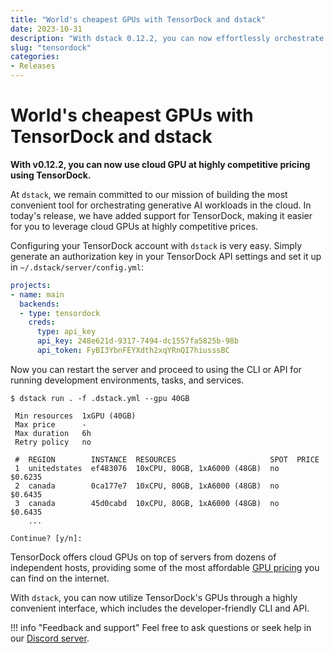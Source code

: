```yaml
---
title: "World's cheapest GPUs with TensorDock and dstack"
date: 2023-10-31
description: "With dstack 0.12.2, you can now effortlessly orchestrate TensorDock's cloud GPUs, leveraging their highly competitive pricing."
slug: "tensordock"
categories:
- Releases
---
```


# World's cheapest GPUs with TensorDock and dstack 

__With v0.12.2, you can now use cloud GPU at highly competitive pricing using TensorDock.__

At `dstack`, we remain committed to our mission of building the most convenient tool for orchestrating generative AI
workloads in the cloud. In today's release, we have added support for TensorDock, making it easier for you to leverage
cloud GPUs at highly competitive prices.

<!-- more -->

Configuring your TensorDock account with `dstack` is very easy. Simply generate an authorization key in your TensorDock
API settings and set it up in `~/.dstack/server/config.yml`:

<div editor-title="~/.dstack/server/config.yml">

```yaml
projects:
- name: main
  backends:
  - type: tensordock
    creds:
      type: api_key
      api_key: 248e621d-9317-7494-dc1557fa5825b-98b
      api_token: FyBI3YbnFEYXdth2xqYRnQI7hiusssBC
```

</div>

Now you can restart the server and proceed to using the CLI or API for running development environments, tasks, and services.

<div class="termy">

```shell
$ dstack run . -f .dstack.yml --gpu 40GB

 Min resources  1xGPU (40GB)
 Max price      -
 Max duration   6h
 Retry policy   no

 #  REGION        INSTANCE  RESOURCES                     SPOT  PRICE
 1  unitedstates  ef483076  10xCPU, 80GB, 1xA6000 (48GB)  no    $0.6235
 2  canada        0ca177e7  10xCPU, 80GB, 1xA6000 (48GB)  no    $0.6435
 3  canada        45d0cabd  10xCPU, 80GB, 1xA6000 (48GB)  no    $0.6435
    ...

Continue? [y/n]:
```

</div>

TensorDock offers cloud GPUs on top of servers from dozens of independent hosts, providing some of the most affordable
[GPU pricing](https://tensordock.com/product-marketplace) you can find on the internet.

With `dstack`, you can now utilize TensorDock's GPUs through a highly convenient interface, which includes the
developer-friendly CLI and API.

!!! info "Feedback and support"
    Feel free to ask questions or seek help in our 
    [Discord server](https://discord.gg/u8SmfwPpMd).